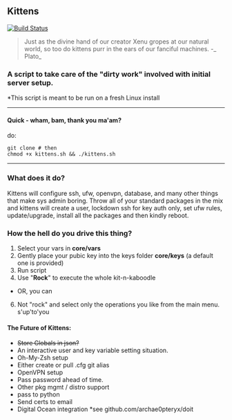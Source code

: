 ## Kittens
[![Build Status](https://travis-ci.org/archae0pteryx/kittens.svg?branch=master)](https://travis-ci.org/archae0pteryx/kittens)
> Just as the divine hand of our creator Xenu gropes at our natural world, so too do kittens purr in the ears of our fanciful machines. -_ Plato_

### A script to take care of the "dirty work" involved with initial server setup.

*This script is meant to be run on a fresh Linux install

---
#### Quick - wham, bam, thank you ma'am?
do:

    git clone # then
    chmod +x kittens.sh && ./kittens.sh
---
### What does it do?
Kittens will configure ssh, ufw, openvpn, database, and many other things that make sys admin boring. Throw all of your standard packages in the mix and kittens will create a user, lockdown ssh for key auth only, set ufw rules, update/upgrade, install all the packages and then kindly reboot.

### How the hell do you drive this thing?
1. Select your vars in **core/vars**
2. Gently place your pubic key into the keys folder **core/keys** (a default one is provided)
3. Run script
3. Use "**Rock**" to execute the whole kit-n-kaboodle
 - OR, you can
6. Not "rock" and select only the operations you like from the main menu. s'up'to'you

#### The Future of Kittens:
- ~~Store Globals in json?~~
- An interactive user and key variable setting situation.
- Oh-My-Zsh setup
- Either create or pull .cfg git alias
- OpenVPN setup
- Pass password ahead of time.
- Other pkg mgmt / distro support
- pass to python
- Send certs to email
- Digital Ocean integration *see github.com/archae0pteryx/doit

